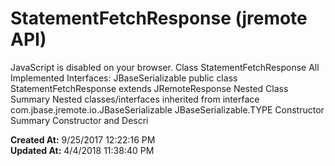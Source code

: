 # StatementFetchResponse (jremote API)

JavaScript is disabled on your browser. Class StatementFetchResponse All Implemented Interfaces: JBaseSerializable public class StatementFetchResponse extends JRemoteResponse Nested Class Summary Nested classes/interfaces inherited from interface com.jbase.jremote.io.JBaseSerializable JBaseSerializable.TYPE Constructor Summary Constructor and Descri  

**Created At:** 9/25/2017 12:22:16 PM  
**Updated At:** 4/4/2018 11:38:40 PM  

